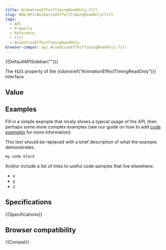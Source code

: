 ```yaml
---
title: AnimationEffectTimingReadOnly.fill
slug: Web/API/AnimationEffectTimingReadOnly/fill
tags:
  - API
  - Property
  - Reference
  - fill
  - AnimationEffectTimingReadOnly
browser-compat: api.AnimationEffectTimingReadOnly.fill
---
```

{{DefaultAPISidebar("")}}

The **`fill`** property of the {{domxref("AnimationEffectTimingReadOnly")}} interface 

## Value



## Examples

Fill in a simple example that nicely shows a typical usage of the API, then perhaps some more complex examples (see our guide on how to add [code examples](/en-US/docs/MDN/Contribute/Structures/Code_examples) for more information).

This text should be replaced with a brief description of what the example demonstrates.

```js
my code block
```

And/or include a list of links to useful code samples that live elsewhere:

*   x
*   y
*   z

## Specifications

{{Specifications}}

## Browser compatibility

{{Compat}}


